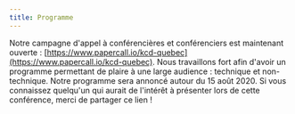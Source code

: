 ```yaml
---
title: Programme
---
```


Notre campagne d'appel à conférencières et conférenciers est maintenant ouverte : [https://www.papercall.io/kcd-quebec](https://www.papercall.io/kcd-quebec). Nous travaillons fort afin d'avoir un programme permettant de plaire à une large audience : technique et non-technique. Notre programme sera annoncé autour du 15 août 2020. Si vous connaissez quelqu'un qui aurait de l'intérêt à présenter lors de cette conférence, merci de partager ce lien !
